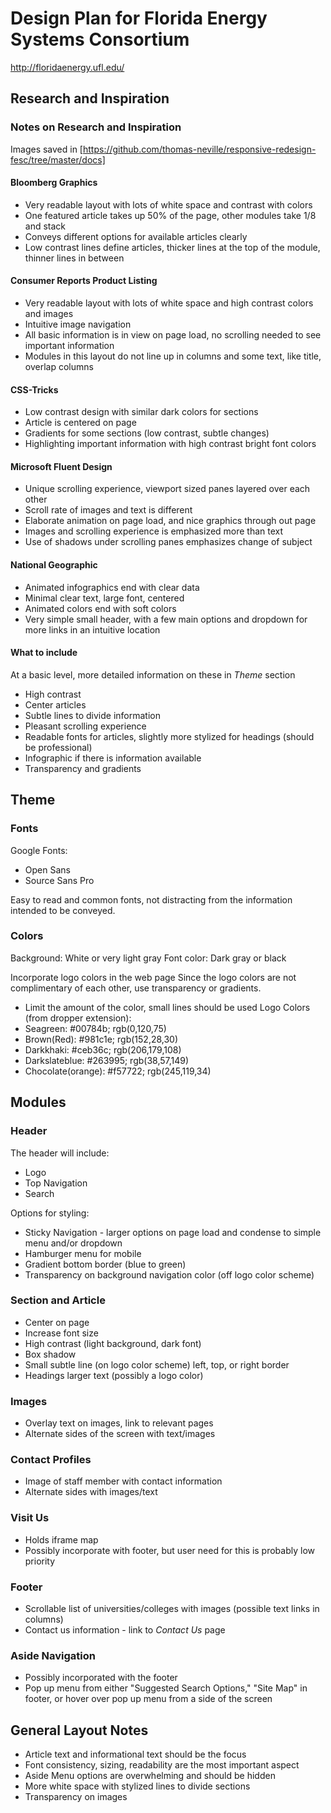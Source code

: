# Design Plan for Florida Energy Systems Consortium
<http://floridaenergy.ufl.edu/>

## Research and Inspiration

### Notes on Research and Inspiration
Images saved in [https://github.com/thomas-neville/responsive-redesign-fesc/tree/master/docs]

#### Bloomberg Graphics
* Very readable layout with lots of white space and contrast with colors
* One featured article takes up 50% of the page, other modules take 1/8 and stack
* Conveys different options for available articles clearly
* Low contrast lines define articles, thicker lines at the top of the module, thinner lines in between

#### Consumer Reports Product Listing
* Very readable layout with lots of white space and high contrast colors and images
* Intuitive image navigation
* All basic information is in view on page load, no scrolling needed to see important information
* Modules in this layout do not line up in columns and some text, like title, overlap columns

#### CSS-Tricks
* Low contrast design with similar dark colors for sections
* Article is centered on page
* Gradients for some sections (low contrast, subtle changes)
* Highlighting important information with high contrast bright font colors

#### Microsoft Fluent Design
* Unique scrolling experience, viewport sized panes layered over each other
* Scroll rate of images and text is different
* Elaborate animation on page load, and nice graphics through out page
* Images and scrolling experience is emphasized more than text
* Use of shadows under scrolling panes emphasizes change of subject

#### National Geographic
* Animated infographics end with clear data
* Minimal clear text, large font, centered
* Animated colors end with soft colors
* Very simple small header, with a few main options and dropdown for more links in an intuitive location

#### What to include 
At a basic level, more detailed information on these in *Theme* section
* High contrast
* Center articles
* Subtle lines to divide information
* Pleasant scrolling experience
* Readable fonts for articles, slightly more stylized for headings (should be professional)
* Infographic if there is information available
* Transparency and gradients 

## Theme
### Fonts
Google Fonts:
* Open Sans
* Source Sans Pro

Easy to read and common fonts, not distracting from the information intended to be conveyed.

### Colors
Background: White or very light gray
Font color: Dark gray or black

Incorporate logo colors in the web page
Since the logo colors are not complimentary of each other, use transparency or gradients. 
* Limit the amount of the color, small lines should be used
Logo Colors (from dropper extension):
* Seagreen: #00784b; rgb(0,120,75)
* Brown(Red): #981c1e; rgb(152,28,30)
* Darkkhaki: #ceb36c; rgb(206,179,108)
* Darkslateblue: #263995; rgb(38,57,149)
* Chocolate(orange): #f57722; rgb(245,119,34)

## Modules
### Header
The header will include:
* Logo
* Top Navigation
* Search

Options for styling:
* Sticky Navigation - larger options on page load and condense to simple menu and/or dropdown
* Hamburger menu for mobile
* Gradient bottom border (blue to green)
* Transparency on background navigation color (off logo color scheme)

### Section and Article
* Center on page
* Increase font size
* High contrast (light background, dark font)
* Box shadow
* Small subtle line (on logo color scheme) left, top, or right border
* Headings larger text (possibly a logo color)

### Images
* Overlay text on images, link to relevant pages
* Alternate sides of the screen with text/images

### Contact Profiles
* Image of staff member with contact information
* Alternate sides with images/text

### Visit Us
* Holds iframe map
* Possibly incorporate with footer, but user need for this is probably low priority

### Footer
* Scrollable list of universities/colleges with images (possible text links in columns)
* Contact us information - link to *Contact Us* page

### Aside Navigation
* Possibly incorporated with the footer
* Pop up menu from either "Suggested Search Options," "Site Map" in footer, or hover over pop up menu from a side of the screen

## General Layout Notes
* Article text and informational text should be the focus
* Font consistency, sizing, readability are the most important aspect
* Aside Menu options are overwhelming and should be hidden
* More white space with stylized lines to divide sections
* Transparency on images




